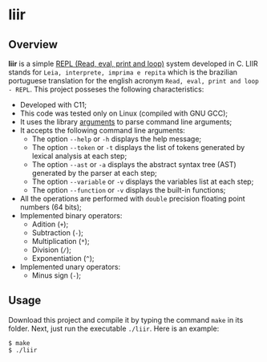 # liir

## Overview

**liir** is a simple [REPL (Read, eval, print and loop)](https://en.wikipedia.org/wiki/Read%E2%80%93eval%E2%80%93print_loop) system developed in C. LIIR stands for `Leia, interprete, imprima e repita` which is the brazilian portuguese translation for the english acronym `Read, eval, print and loop - REPL`. 
This project posseses the following characteristics:

- Developed with C11;
- This code was tested only on Linux (compiled with GNU GCC);
- It uses the library [arguments](https://github.com/ClecioJung/arguments) to parse command line arguments;
- It accepts the following command line arguments:
    - The option `--help` or `-h` displays the help message;
    - The option `--token` or `-t` displays the list of tokens generated by lexical analysis at each step;
    - The option `--ast` or `-a` displays the abstract syntax tree (AST) generated by the parser at each step;
    - The option `--variable` or `-v` displays the variables list at each step;
    - The option `--function` or `-v` displays the built-in functions;
- All the operations are performed with `double` precision floating point numbers (64 bits);
- Implemented binary operators:
    - Adition (`+`);
    - Subtraction (`-`);
    - Multiplication (`*`);
    - Division (`/`);
    - Exponentiation (`^`);
- Implemented unary operators:
    - Minus sign (`-`);

## Usage

Download this project and compile it by typing the command `make` in its folder. Next, just run the executable `./liir`. Here is an example:

```console
$ make
$ ./liir
```